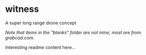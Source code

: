 # witness
A super long range drone concept

*Note that items in the "blanks" folder are not mine, most are from grabcad.com.*

Interesting readme content here...
